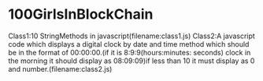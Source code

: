 # 100GirlsInBlockChain
Class1:10 StringMethods in javascript(filename:class1.js)
Class2:A javascript code which displays a digital clock by date and time method which should be in the format of 00:00:00.(if it is 8:9:9(hours:minutes: seconds) clock in the morning it should display as 08:09:09)if less than 10 it must display as 0 and number.(filename:class2.js)

